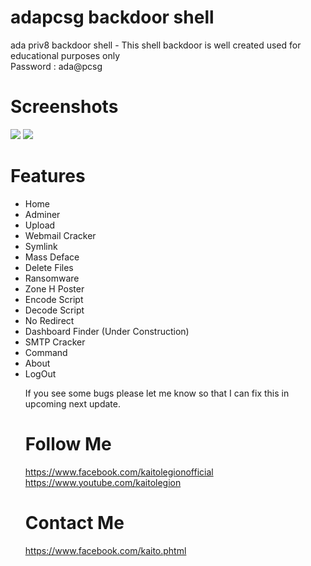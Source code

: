 # adapcsg backdoor shell

ada priv8 backdoor shell - This shell backdoor is well created used for educational purposes only
<br>
Password : ada@pcsg

# Screenshots
<img src='https://raw.githubusercontent.com/kaitolegion/adapriv8shell/master/ss2.jpg'>
<img src='https://raw.githubusercontent.com/kaitolegion/adapriv8shell/master/ss1.jpg'>

# Features
<ul>
<li>Home</li>
<li>Adminer</li>
<li>Upload</li>
<li>Webmail Cracker</li>
<li>Symlink</li>
<li>Mass Deface</li>
<li>Delete Files</li>
<li>Ransomware</li>
<li>Zone H Poster</li>
<li>Encode Script</li>
<li>Decode Script</li>
<li>No Redirect</li>
<li>Dashboard Finder (Under Construction)</li>
<li>SMTP Cracker</li>
<li>Command</li>
<li>About</li>
<li>LogOut<br></li>

If you see some bugs please let me know so that I can fix this in upcoming next update.

# Follow Me
https://www.facebook.com/kaitolegionofficial <br>
https://www.youtube.com/kaitolegion

# Contact Me
https://www.facebook.com/kaito.phtml
